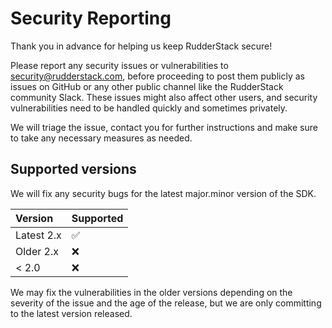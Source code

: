 # Security Reporting

Thank you in advance for helping us keep RudderStack secure!

Please report any security issues or vulnerabilities to [security@rudderstack.com](mailto:security@rudderstack.com), before proceeding to post them publicly as issues on GitHub or any other public channel like the RudderStack community Slack. These issues might also affect other users, and security vulnerabilities need to be handled quickly and sometimes privately.

We will triage the issue, contact you for further instructions and make sure to take any necessary measures as needed.

## Supported versions

We will fix any security bugs for the latest major.minor version of the SDK.

| Version | Supported |
| :-------| :---------|
| Latest 2.x | ✅ |
| Older 2.x | ❌ |
| < 2.0 | ❌ |

We may fix the vulnerabilities in the older versions depending on the severity of the issue and the age of the release, but we are only committing to the latest version released.
